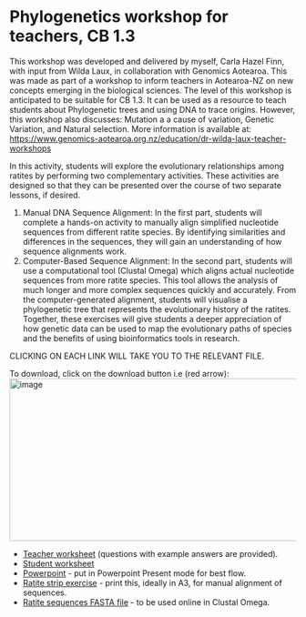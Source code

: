 # Phylogenetics workshop for teachers, CB 1.3
This workshop was developed and delivered by myself, Carla Hazel Finn, with input from Wilda Laux, in collaboration with Genomics Aotearoa. This was made as part of a workshop to inform teachers in Aotearoa-NZ on new concepts emerging in the biological sciences.
The level of this workshop is anticipated to be suitable for CB 1.3. It can be used as a resource to teach students about Phylogenetic trees and using DNA to trace origins.
However, this workshop also discusses: Mutation a a cause of variation, Genetic Variation, and Natural selection.
More information is available at: https://www.genomics-aotearoa.org.nz/education/dr-wilda-laux-teacher-workshops

In this activity, students will explore the evolutionary relationships among ratites by performing two complementary activities. These activities are designed so that they can be presented over the course of two separate lessons, if desired.
1.	Manual DNA Sequence Alignment: In the first part, students will complete a hands-on activity to manually align simplified nucleotide sequences from different ratite species. By identifying similarities and differences in the sequences, they will gain an understanding of how sequence alignments work.
2.	Computer-Based Sequence Alignment: In the second part, students will use a computational tool (Clustal Omega) which aligns actual nucleotide sequences from more ratite species. This tool allows the analysis of much longer and more complex sequences quickly and accurately. From the computer-generated alignment, students will visualise a phylogenetic tree that represents the evolutionary history of the ratites.
Together, these exercises will give students a deeper appreciation of how genetic data can be used to map the evolutionary paths of species and the benefits of using bioinformatics tools in research. 


CLICKING ON EACH LINK WILL TAKE YOU TO THE RELEVANT FILE.

To download, click on the download button i.e (red arrow):
<img width="1552" height="286" alt="image" src="https://github.com/user-attachments/assets/1617c194-2566-47e8-93f8-d9027acb3b4b" />


- [Teacher worksheet](https://github.com/carla-hazelf/teaching-phylogenetics-to-students/blob/main/RatitePhylo_teacher.pdf) (questions with example answers are provided).
- [Student worksheet](https://github.com/carla-hazelf/teaching-phylogenetics-to-students/blob/main/RatitePhylo_student.pdf)
- [Powerpoint](https://github.com/carla-hazelf/teaching-phylogenetics-to-students/blob/main/RatitePhylo_ppt.pptx) - put in Powerpoint Present mode for best flow.
- [Ratite strip exercise](https://github.com/carla-hazelf/teaching-phylogenetics-to-students/blob/main/Ratite_strip_exercise_TO_PRINT_A3final.pdf) - print this, ideally in A3, for manual alignment of sequences.
- [Ratite sequences FASTA file](https://github.com/carla-hazelf/teaching-phylogenetics-to-students/blob/main/ratite_sequences.fasta.txt) - to be used online in Clustal Omega.

